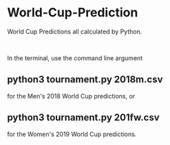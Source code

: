 # World-Cup-Prediction

World Cup Predictions all calculated by Python. 

<br>

In the terminal, use the command line argument <h2>python3 tournament.py 2018m.csv</h2> for the Men's 2018 World Cup predictions,
or <h2>python3 tournament.py 201fw.csv</h2> for the Women's 2019 World Cup predictions.
